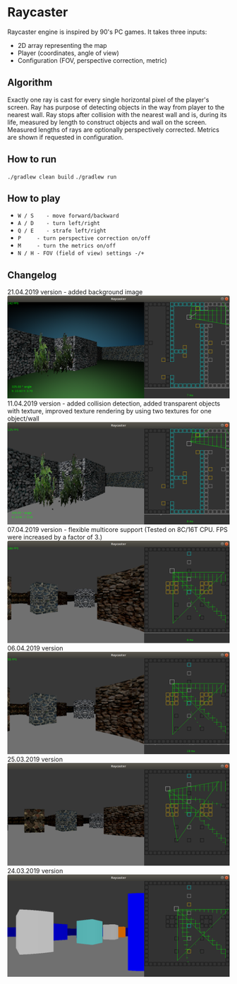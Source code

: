 # Raycaster

Raycaster engine is inspired by 90's PC games. It takes three inputs: 
* 2D array representing the map 
* Player (coordinates, angle of view)
* Configuration (FOV, perspective correction, metric)

## Algorithm

Exactly one ray is cast for every single horizontal pixel of the player's screen. Ray has purpose of detecting objects in the way from player to the nearest wall. Ray stops after collision with the nearest wall and is, during its life, measured by length to construct objects and wall on the screen. Measured lengths of rays are optionally perspectively corrected. Metrics are shown if requested in configuration.

## How to run

`./gradlew clean build`
`./gradlew run`

## How to play

* `W / S    - move forward/backward`
* `A / D    - turn left/right`
* `Q / E    - strafe left/right`
* `P     - turn perspective correction on/off`
* `M     - turn the metrics on/off`
* `N / H - FOV (field of view) settings -/+`

## Changelog

21.04.2019 version - added background image
<img alt="Description" src="https://github.com/PavelVavruska/raycaster/blob/master/raycaster_20190421.png">
11.04.2019 version - added collision detection, added transparent objects with texture, improved texture rendering by using two textures for one object/wall  
<img alt="Description" src="https://github.com/PavelVavruska/raycaster/blob/master/raycaster_20190411.png">
07.04.2019 version - flexible multicore support (Tested on 8C/16T CPU. FPS were increased by a factor of 3.)
<img alt="Description" src="https://github.com/PavelVavruska/raycaster/blob/master/raycaster_20190407.png">
06.04.2019 version
<img alt="Description" src="https://github.com/PavelVavruska/raycaster/blob/master/raycaster_20190406.png">
25.03.2019 version
<img alt="Description" src="https://github.com/PavelVavruska/raycaster/blob/master/raycaster_20180325.png">
24.03.2019 version
<img alt="Description" src="https://github.com/PavelVavruska/raycaster/blob/master/raycaster.png">

